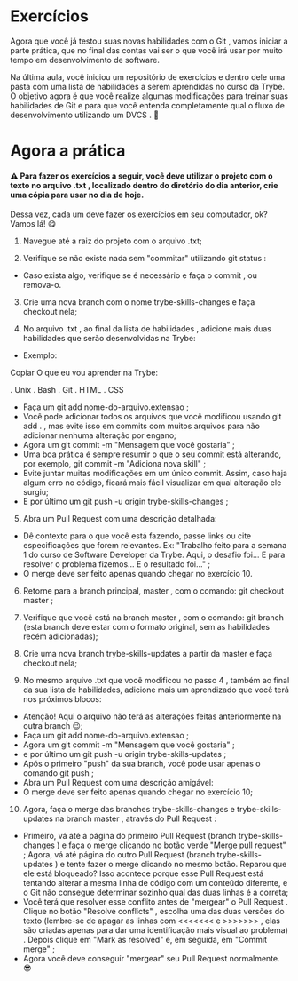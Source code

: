 # Exercícios

Agora que você já testou suas novas habilidades com o Git , vamos iniciar a parte prática, que no final das contas vai ser o que você irá usar por muito tempo em desenvolvimento de software.

Na última aula, você iniciou um repositório de exercícios e dentro dele uma pasta com uma lista de habilidades a serem aprendidas no curso da Trybe. O objetivo agora é que você realize algumas modificações para treinar suas habilidades de Git e para que você entenda completamente qual o fluxo de desenvolvimento utilizando um DVCS . 👾


# Agora a prática

#### ⚠️ Para fazer os exercícios a seguir, você deve utilizar o projeto com o texto no arquivo .txt , localizado dentro do diretório do dia anterior, crie uma cópia para usar no dia de hoje.

Dessa vez, cada um deve fazer os exercícios em seu computador, ok? Vamos lá! 😋

1. Navegue até a raiz do projeto com o arquivo .txt;

2. Verifique se não existe nada sem "commitar" utilizando git status :
- Caso exista algo, verifique se é necessário e faça o commit , ou remova-o.

3. Crie uma nova branch com o nome trybe-skills-changes e faça checkout nela;

4. No arquivo .txt , ao final da lista de habilidades , adicione mais duas habilidades que serão desenvolvidas na Trybe:

- Exemplo:

Copiar
O que eu vou aprender na Trybe:

. Unix
. Bash
. Git
. HTML
. CSS


- Faça um git add nome-do-arquivo.extensao ;
- Você pode adicionar todos os arquivos que você modificou usando git add . , mas evite isso em commits com muitos arquivos para não adicionar nenhuma alteração por engano;
- Agora um git commit -m "Mensagem que você gostaria" ;
- Uma boa prática é sempre resumir o que o seu commit está alterando, por exemplo, git commit -m "Adiciona nova skill" ;
- Evite juntar muitas modificações em um único commit. Assim, caso haja algum erro no código, ficará mais fácil visualizar em qual alteração ele surgiu;
- E por último um git push -u origin trybe-skills-changes ;

5. Abra um Pull Request com uma descrição detalhada:
- Dê contexto para o que você está fazendo, passe links ou cite especificações que forem relevantes. Ex: "Trabalho feito para a semana 1 do curso de Software Developer da Trybe. Aqui, o desafio foi... E para resolver o problema fizemos... E o resultado foi..." ;
- O merge deve ser feito apenas quando chegar no exercício 10.

6. Retorne para a branch principal, master , com o comando: git checkout master ;

7. Verifique que você está na branch master , com o comando: git branch (esta branch deve estar com o formato original, sem as habilidades recém adicionadas);

8. Crie uma nova branch trybe-skills-updates a partir da master e faça checkout nela;

9. No mesmo arquivo .txt que você modificou no passo 4 , também ao final da sua lista de habilidades, adicione mais um aprendizado que você terá nos próximos blocos:
- Atenção! Aqui o arquivo não terá as alterações feitas anteriormente na outra branch 😉;
- Faça um git add nome-do-arquivo.extensao ;
- Agora um git commit -m "Mensagem que você gostaria" ;
- e por último um git push -u origin trybe-skills-updates ;
- Após o primeiro "push" da sua branch, você pode usar apenas o comando git push ;
- Abra um Pull Request com uma descrição amigável:
- O merge deve ser feito apenas quando chegar no exercício 10;

10. Agora, faça o merge das branches trybe-skills-changes e trybe-skills-updates na branch master , através do Pull Request :
- Primeiro, vá até a página do primeiro Pull Request (branch trybe-skills-changes ) e faça o merge clicando no botão verde "Merge pull request" ;
Agora, vá até página do outro Pull Request (branch trybe-skills-updates ) e tente fazer o merge clicando no mesmo botão. Reparou que ele está bloqueado? Isso acontece porque esse Pull Request está tentando alterar a mesma linha de código com um conteúdo diferente, e o Git não consegue determinar sozinho qual das duas linhas é a correta;
- Você terá que resolver esse conflito antes de "mergear" o Pull Request . Clique no botão "Resolve conflicts" , escolha uma das duas versões do texto (lembre-se de apagar as linhas com <<<<<<< e >>>>>>> , elas são criadas apenas para dar uma identificação mais visual ao problema) . Depois clique em "Mark as resolved" e, em seguida, em "Commit merge" ;
- Agora você deve conseguir "mergear" seu Pull Request normalmente. 😎
